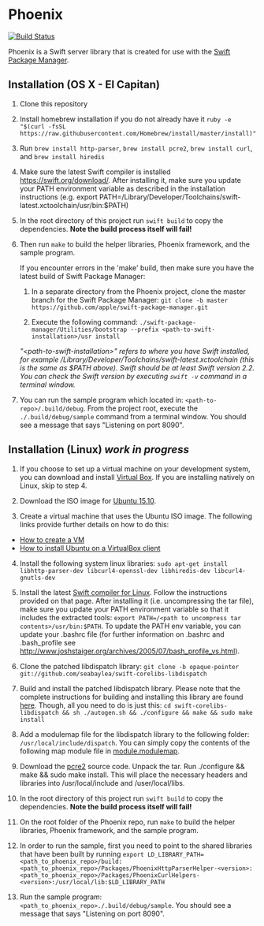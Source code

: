 # Phoenix

[![Build Status](https://travis.innovate.ibm.com/ibmswift/Phoenix.svg?token=ePBWPJTgR2KYCeTsit1a&branch=develop)](https://travis.innovate.ibm.com/ibmswift/Phoenix)

Phoenix is a Swift server library that is created for use with the [Swift Package Manager](https://swift.org/package-manager/).

## Installation (OS X - El Capitan)

1. Clone this repository

2. Install homebrew installation if you do not already have it
`ruby -e "$(curl -fsSL https://raw.githubusercontent.com/Homebrew/install/master/install)"`

3. Run `brew install http-parser`, `brew install pcre2`, `brew install curl`, and `brew install hiredis`

4. Make sure the latest Swift compiler is installed https://swift.org/download/. After installing it, make sure you update your PATH environment variable as described in the installation instructions (e.g. export PATH=/Library/Developer/Toolchains/swift-latest.xctoolchain/usr/bin:$PATH)

5. In the root directory of this project run `swift build` to copy the dependencies. **Note the build process itself will fail!**

6. Then run `make` to build the helper libraries, Phoenix framework, and the sample program.

    If you encounter errors in the 'make' build, then make sure you have the latest build of Swift Package Manager:
    
    1. In a separate directory from the Phoenix project, clone the master branch for the Swift Package Manager: `git clone -b master https://github.com/apple/swift-package-manager.git`
    
    2. Execute the following command: `./swift-package-manager/Utilities/bootstrap --prefix <path-to-swift-installation>/usr install`

    *"&lt;path-to-swift-installation&gt;" refers to where you have Swift installed, for example /Library/Developer/Toolchains/swift-latest.xctoolchain (this is the same as $PATH above).  Swift should be at least Swift version 2.2.  You can check the Swift version by executing `swift -v` command in a terminal window.*

7. You can run the sample program which located in: `<path-to-repo>/.build/debug`. From the project root, execute the `./.build/debug/sample` command from a terminal window. You should see a message that says "Listening on port 8090".

## Installation (Linux) ***work in progress***

1. If you choose to set up a virtual machine on your development system, you can download and install [Virtual Box]( https://www.virtualbox.org/wiki/Downloads). If you are installing natively on Linux, skip to step 4.

2. Download the ISO image for [Ubuntu 15.10](http://www.ubuntu.com/download/desktop).

3. Create a virtual machine that uses the Ubuntu ISO image. The following links provide further details on how to do this:

  * [How to create a VM](https://docs.oracle.com/cd/E26217_01/E26796/html/qs-create-vm.html)
  * [How to install Ubuntu on a VirtualBox client](http://askubuntu.com/questions/64915/how-do-i-install-ubuntu-on-a-virtualbox-client-from-an-iso-image)

4. Install the following system linux libraries: `sudo apt-get install libhttp-parser-dev libcurl4-openssl-dev libhiredis-dev libcurl4-gnutls-dev`

5. Install the latest [Swift compiler for Linux](https://swift.org/download/). Follow the instructions provided on that page. After installing it (i.e. uncompressing the tar file), make sure you update your PATH environment variable so that it includes the extracted tools: `export PATH=/<path to uncompress tar contents>/usr/bin:$PATH`. To update the PATH env variable, you can update your .bashrc file (for further information on .bashrc and .bash_profile see http://www.joshstaiger.org/archives/2005/07/bash_profile_vs.html).

6. Clone the patched libdispatch library: `git clone -b opaque-pointer git://github.com/seabaylea/swift-corelibs-libdispatch`

7. Build and install the patched libdispatch library. Please note that the complete instructions for building and installing this library are found [here](https://github.com/apple/swift-corelibs-libdispatch/blob/master/INSTALL). Though, all you need to do is just this: `cd swift-corelibs-libdispatch && sh ./autogen.sh && ./configure && make && sudo make install`

8. Add a modulemap file for the libdispatch library to the following folder: `/usr/local/include/dispatch`. You can simply copy the contents of the following map module file in [module.modulemap](https://github.ibm.com/ibmswift/IncludeChanges/blob/master/include-dispatch/module.modulemap).

9. Download the [pcre2](http://ftp.exim.org/pub/pcre/pcre2-10.20.tar.gz) source code. Unpack the tar. Run ./configure && make && sudo make install. This will place the necessary headers and libraries into /usr/local/include and /user/local/libs.

10. In the root directory of this project run `swift build` to copy the dependencies. **Note the build process itself will fail!**

11. On the root folder of the Phoenix repo, run `make` to build the helper libraries, Phoenix framework, and the sample program.

12. In order to run the sample, first you need to point to the shared libraries that have been built by running `export LD_LIBRARY_PATH=<path_to_phoenix_repo>/build:<path_to_phoenix_repo>/Packages/PhoenixHttpParserHelper-<version>:<path_to_phoenix_repo>/Packages/PhoenixCurlHelpers-<version>:/usr/local/lib:$LD_LIBRARY_PATH`

13. Run the sample program: `<path_to_phoenix_repo>./.build/debug/sample`. You should see a message that says "Listening on port 8090".
